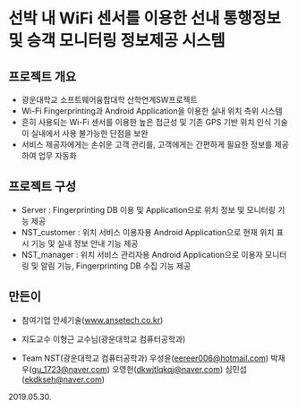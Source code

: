 # 선박 내 WiFi 센서를 이용한 선내 통행정보 및 승객 모니터링 정보제공 시스템

## 프로젝트 개요
* 광운대학교 소프트웨어융합대학 산학연계SW프로젝트<br/>
* Wi-Fi Fingerprinting과 Android Application을 이용한 실내 위치 측위 시스템<br/>
* 흔히 사용되는 Wi-Fi 센서를 이용한 높은 접근성 및 기존 GPS 기반 위치 인식 기술이 실내에서 사용 불가능한 단점을 보완<br/>
* 서비스 제공자에게는 손쉬운 고객 관리를, 고객에게는 간편하게 필요한 정보를 제공하여 업무 자동화<br/>

## 프로젝트 구성
* Server : Fingerprinting DB 이용 및 Application으로 위치 정보 및 모니터링 기능 제공<br/>
* NST_customer : 위치 서비스 이용자용 Android Application으로 현재 위치 표시 기능 및 실내 정보 안내 기능 제공<br/>
* NST_manager : 위치 서비스 관리자용 Android Application으로 이용자 모니터링 및 알림 기능, Fingerprinting DB 수집 기능 제공<br/>

## 만든이
* 참여기업
안세기술(www.ansetech.co.kr)

* 지도교수
이형근 교수님(광운대학교 컴퓨터공학과)

* Team NST(광운대학교 컴퓨터공학과)
우성윤(eereer006@hotmail.com)
박재우(gu_1723@naver.com)
오영헌(dkwjtlqkqj@naver.com)
심민섭(ekdkseh@naver.com)

2019.05.30.